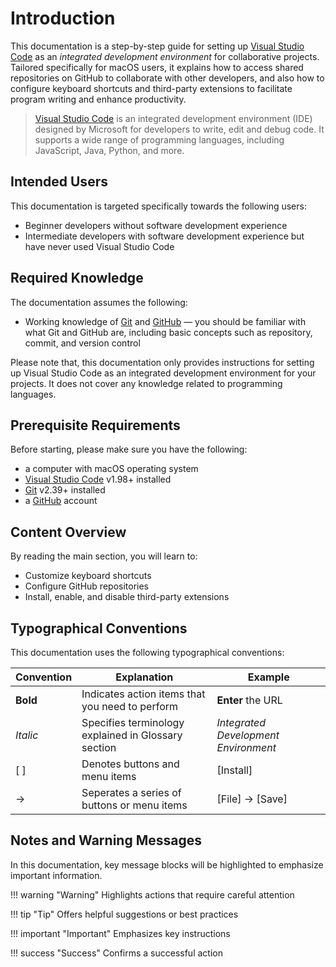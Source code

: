 # Introduction
This documentation is a step-by-step guide for setting up [Visual Studio Code](https://code.visualstudio.com/) as an <i>integrated development environment</i> for collaborative projects. Tailored specifically for macOS users, it explains how to access shared repositories on GitHub to collaborate with other developers, and also how to configure keyboard shortcuts and third-party extensions to facilitate program writing and enhance productivity.

> [Visual Studio Code](https://code.visualstudio.com/) is an integrated development environment (IDE) designed by Microsoft for developers to write, edit and debug code. It supports a wide range of programming languages, including JavaScript, Java, Python, and more.


## Intended Users
This documentation is targeted specifically towards the following users:

- Beginner developers without software development experience
- Intermediate developers with software development experience but have never used Visual Studio Code


## Required Knowledge
The documentation assumes the following:

- Working knowledge of [Git](https://git-scm.com/) and [GitHub](https://github.com/) — you should be familiar with what Git and GitHub are, including basic concepts such as repository, commit, and version control

Please note that, this documentation only provides instructions for setting up Visual Studio Code as an integrated development environment for your projects. It does not cover any knowledge related to programming languages.


## Prerequisite Requirements
Before starting, please make sure you have the following:

- a computer with macOS operating system
- [Visual Studio Code](https://code.visualstudio.com/download) v1.98+ installed
- [Git](https://git-scm.com/downloads/mac) v2.39+ installed
- a [GitHub](https://github.com/signup) account


## Content Overview
By reading the main section, you will learn to: 

- Customize keyboard shortcuts
- Configure GitHub repositories
- Install, enable, and disable third-party extensions


## Typographical Conventions
This documentation uses the following typographical conventions:

| Convention   |Explanation                                             | Example                                   |
| ------------ |--------------------------------------------------------| ----------------------------------------- |
| **Bold** | Indicates action items that you need to perform            | <b>Enter</b> the URL                      |
| <i>Italic</i>| Specifies terminology explained in Glossary section    | <i>Integrated Development Environment</i> |
| [ ]          | Denotes buttons and menu items                         | [Install]                                 |
| →            | Seperates a series of buttons or menu items            | [File] → [Save]                           |

## Notes and Warning Messages

In this documentation, key message blocks will be highlighted to emphasize important information.

!!! warning "Warning"
    Highlights actions that require careful attention

!!! tip "Tip"
    Offers helpful suggestions or best practices

!!! important "Important"
    Emphasizes key instructions

!!! success "Success"
    Confirms a successful action